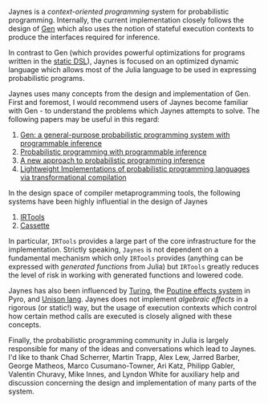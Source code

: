 Jaynes is a _context-oriented programming_ system for probabilistic programming. Internally, the current implementation closely follows the design of [Gen](https://www.gen.dev/) which also uses the notion of stateful execution contexts to produce the interfaces required for inference. 

In contrast to Gen (which provides powerful optimizations for programs written in the [static DSL](https://www.gen.dev/dev/ref/modeling/#Static-Modeling-Language-1)), Jaynes is focused on an optimized dynamic language which allows most of the Julia language to be used in expressing probabilistic programs.

Jaynes uses many concepts from the design and implementation of Gen. First and foremost, I would recommend users of Jaynes become familiar with Gen - to understand the problems which Jaynes attempts to solve. The following papers may be useful in this regard:

1. [Gen: a general-purpose probabilistic programming system with programmable inference](https://dl.acm.org/doi/10.1145/3314221.3314642)
2. [Probabilistic programming with programmable inference](https://people.csail.mit.edu/rinard/paper/pldi18.pdf)
3. [A new approach to probabilistic programming inference](http://proceedings.mlr.press/v33/wood14.pdf)
4. [Lightweight Implementations of probabilistic programming languages via transformational compilation](http://proceedings.mlr.press/v15/wingate11a/wingate11a.pdf)

In the design space of compiler metaprogramming tools, the following systems have been highly influential in the design of Jaynes

1. [IRTools](https://github.com/FluxML/IRTools.jl)
2. [Cassette](https://github.com/jrevels/Cassette.jl)

In particular, `IRTools` provides a large part of the core infrastructure for the implementation. Strictly speaking, `Jaynes` is not dependent on a fundamental mechanism which only `IRTools` provides (anything can be expressed with _generated functions_ from Julia) but `IRTools` greatly reduces the level of risk in working with generated functions and lowered code.

Jaynes has also been influenced by [Turing](https://turing.ml/dev/), the [Poutine effects system](https://docs.pyro.ai/en/stable/poutine.html) in Pyro, and [Unison lang](https://www.unisonweb.org/). Jaynes does not implement _algebraic effects_ in a rigorous (or static!) way, but the usage of execution contexts which control how certain method calls are executed is closely aligned with these concepts.

Finally, the probabilistic programming community in Julia is largely responsible for many of the ideas and conversations which lead to Jaynes. I'd like to thank Chad Scherrer, Martin Trapp, Alex Lew, Jarred Barber, George Matheos, Marco Cusumano-Towner, Ari Katz, Philipp Gabler, Valentin Churavy, Mike Innes, and Lyndon White for auxiliary help and discussion concerning the design and implementation of many parts of the system.
